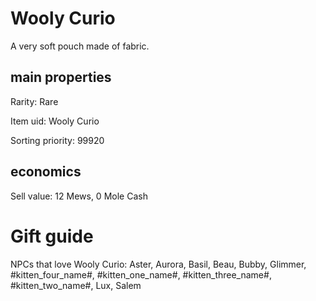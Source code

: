 # Wooly Curio

A very soft pouch made of fabric.

## main properties

Rarity: Rare

Item uid: Wooly Curio

Sorting priority: 99920

## economics

Sell value: 12 Mews, 0 Mole Cash

# Gift guide

NPCs that love Wooly Curio: Aster, Aurora, Basil, Beau, Bubby, Glimmer, #kitten_four_name#, #kitten_one_name#, #kitten_three_name#, #kitten_two_name#, Lux, Salem